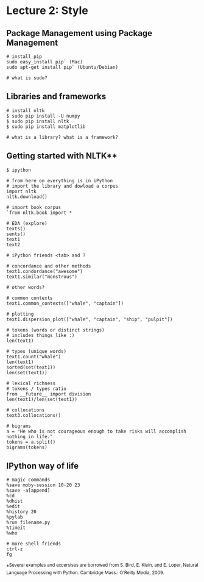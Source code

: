 # Lecture 2: Style

## Package Management using Package Management

```
# install pip
sudo easy_install pip` (Mac)
sudo apt-get install pip` (Ubuntu/Debian)

# what is sudo?
```

## Libraries and frameworks

```
# install nltk
$ sudo pip install -U numpy
$ sudo pip install nltk
$ sudo pip install matplotlib

# what is a library? what is a framework?
```

## Getting started with NLTK**

```
$ ipython

# from here on everything is in iPython
# import the library and dowload a corpus
import nltk
nltk.download()

# import book corpus
`from nltk.book import *

# EDA (explore)
texts()
sents()
text1
text2

# iPython friends <tab> and ?

# concordance and other methods
text1.condordance("awesome")
text1.similar("monstrous")

# other words?

# common contexts
text1.common_contexts(["whale", "captain"])

# plotting
text1.dispersion_plot(["whale", "captain", "ship", "pulpit"])

# tokens (words or distinct strings)
# includes things like :)
len(text1)

# types (unique words)
text1.count("whale")
len(text1)
sorted(set(text1))
len(set(text1))

# lexical richness
# tokens / types ratio
from __future__ import division
len(text1)/len(set(text1))

# collocations
text3.collocations()

# bigrams
a = "He who is not courageous enough to take risks will accomplish nothing in life."
tokens = a.split()
bigrams(tokens)
```
## IPython way of life

```
# magic commands
%save moby-session 10-20 23
%save -a[append]
%cd
%dhist
%edit
%history 20
%pylab
%run filename.py
%timeit
%who

# more shell friends
ctrl-z
fg
```

\*<sup>Several examples and excersises are borrowed from S. Bird, E. Klein, and
E. Loper, Natural Language Processing with Python. Cambridge Mass.: O’Reilly
Media, 2009.

